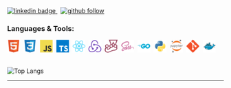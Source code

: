 <a href="https://www.linkedin.com/in/pstano/">
    <img src="https://img.shields.io/badge/LinkedIn-0077B5?style=for-the-badge&logo=linkedin&logoColor=white" alt="linkedin badge" height="28" />
</a>&nbsp;

<a href="https://github.com/pstano1">
    <img src="https://img.shields.io/github/followers/pstano1.svg?style=social&label=Follow&maxAge=2592000" alt="github follow" height="28" />
</a>

### Languages & Tools:

<div>
  <img src='https://github.com/devicons/devicon/blob/master/icons/html5/html5-original.svg' alt='html5' width='30' height='30' />&nbsp;
  <img src='https://github.com/devicons/devicon/blob/master/icons/css3/css3-original.svg' alt='css3' width='30' height='30' />&nbsp;
  <img src='https://github.com/devicons/devicon/blob/master/icons/javascript/javascript-original.svg' alt='javascript' width='30' height='30' />&nbsp;
  <img src='https://github.com/devicons/devicon/blob/master/icons/typescript/typescript-original.svg' alt='typescript' width='30' height='30' />&nbsp;
  <img src='https://github.com/devicons/devicon/blob/master/icons/react/react-original.svg' alt='react' width='30' height='30' />&nbsp;
  <img src='https://github.com/devicons/devicon/blob/master/icons/redux/redux-original.svg' alt='redux' width='30' height='30' />&nbsp;
  <img src='https://github.com/devicons/devicon/blob/master/icons/jest/jest-plain.svg' alt='jest' width='30' height='30' />&nbsp;
  <img src='https://github.com/devicons/devicon/blob/master/icons/sass/sass-original.svg' alt='sass' width='30' height='30' />&nbsp;
  <img src='https://github.com/devicons/devicon/blob/master/icons/go/go-original-wordmark.svg' alt='golang' width='30' height='30' />&nbsp;
  <img src='https://github.com/devicons/devicon/blob/master/icons/python/python-original.svg' alt='python' width='30' height='30' />&nbsp;
  <img src='https://github.com/devicons/devicon/blob/master/icons/jupyter/jupyter-original-wordmark.svg' alt='jupyter' width='30' height='30' />&nbsp;
  <img src='https://github.com/devicons/devicon/blob/master/icons/git/git-original.svg' alt='git' width='30' height='30' />&nbsp;
  <img src='https://github.com/devicons/devicon/blob/master/icons/docker/docker-original.svg' alt='docker' width='30' height='30' />&nbsp;
</div>
<br />

![Top Langs](https://github-readme-stats-git-master-pstano1.vercel.app/api/top-langs/?username=pstano1&theme=tokyonight&layout=donut-vertical&langs_count=12&exclude_repo=salaries-in-data-analysis)

<hr />
